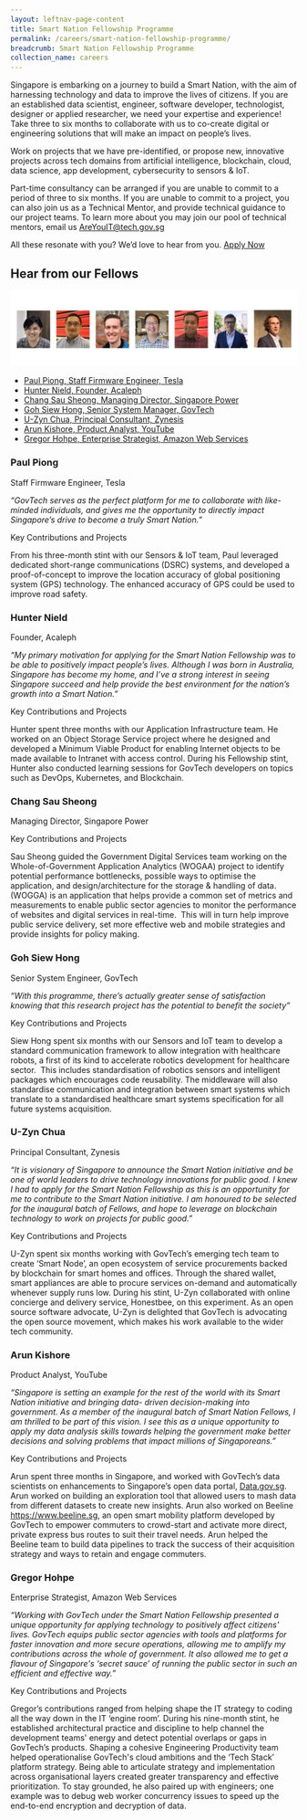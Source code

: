 ```yaml
---
layout: leftnav-page-content
title: Smart Nation Fellowship Programme
permalink: /careers/smart-nation-fellowship-programme/
breadcrumb: Smart Nation Fellowship Programme
collection_name: careers
---
```


Singapore is embarking on a journey to build a Smart Nation, with the aim of harnessing technology and data to improve the lives of citizens. If you are an established data scientist, engineer, software developer, technologist, designer or applied researcher, we need your expertise and experience! Take three to six months to collaborate with us to co-create digital or engineering solutions that will make an impact on people’s lives.

Work on projects that we have pre-identified, or propose new, innovative projects across tech domains from artificial intelligence, blockchain, cloud, data science, app development, cybersecurity to sensors & IoT.

Part-time consultancy can be arranged if you are unable to commit to a period of three to six months. If you are unable to commit to a project, you can also join us as a Technical Mentor, and provide technical guidance to our project teams. To learn more about you may join our pool of technical mentors, email us AreYouIT@tech.gov.sg

All these resonate with you? We’d love to hear from you. [Apply Now](https://sggovterp.wd102.myworkdayjobs.com/en-US/PublicServiceCareers/job/Mapletree-Business-City-Block-10-Level-10/Smart-Nation-Fellowship-Programme_JR-10000000710)


## **Hear from our Fellows**

![Smart Nation Fellowship Fellows](/images/careers/Smart_Nation_Fellowship_Group2.png)
* [Paul Piong, Staff Firmware Engineer, Tesla](#paul-piong)<br>
* [Hunter Nield, Founder, Acaleph](#hunter-nield)<br>
* [Chang Sau Sheong, Managing Director, Singapore Power](#chang-sau-sheong)<br>
* [Goh Siew Hong, Senior System Manager, GovTech](#goh-siew-hong)<br>
* [U-Zyn Chua, Principal Consultant, Zynesis](#uzyn-chua)<br>
* [Arun Kishore, Product Analyst, YouTube](#arun-kishore)<br>
* [Gregor Hohpe, Enterprise Strategist, Amazon Web Services](#gregor-hohpe)<br>


### **Paul Piong**
<a id="paul-piong"></a>
Staff Firmware Engineer, Tesla

*“GovTech serves as the perfect platform for me to collaborate with like-minded individuals, and gives me the opportunity to directly impact Singapore’s drive to become a truly Smart Nation.”*

Key Contributions and Projects

From his three-month stint with our Sensors &amp; IoT team, Paul leveraged dedicated short-range communications (DSRC) systems, and developed a proof-of-concept to improve the location accuracy of global positioning system (GPS) technology. The enhanced accuracy of GPS could be used to improve road safety.


### **Hunter Nield**
<a id="hunter-nield"></a>
Founder, Acaleph

*“My primary motivation for applying for the Smart Nation Fellowship was to be able to positively impact people’s lives. Although I was born in Australia, Singapore has become my home, and I’ve a strong interest in seeing Singapore succeed and help provide the best environment for the nation’s growth into a Smart Nation.”*

Key Contributions and Projects

Hunter spent three months with our Application Infrastructure team. He worked on an Object Storage Service project where he designed and developed a Minimum Viable Product for enabling Internet objects to be made available to Intranet with access control. During his Fellowship stint, Hunter also conducted learning sessions for GovTech developers on topics such as DevOps, Kubernetes, and Blockchain.

### **Chang Sau Sheong**
<a id="chang-sau-sheong"></a>
Managing Director, Singapore Power

Key Contributions and Projects

Sau Sheong guided the Government Digital Services team working on the Whole-of-Government Application Analytics (WOGAA) project to identify potential performance bottlenecks, possible ways to optimise the application, and design/architecture for the storage &amp; handling of data.
(WOGGA) is an application that helps provide a common set of metrics and measurements to enable public sector agencies to monitor the performance of websites and digital services in real-time.  This will in turn help improve public service delivery, set more effective web and mobile strategies and provide insights for policy making.

### **Goh Siew Hong**
<a id="goh-siew-hong"></a>
Senior System Engineer, GovTech

*“With this programme, there’s actually greater sense of satisfaction knowing that this research project has
the potential to benefit the society”*

Key Contributions and Projects

Siew Hong spent six months with our Sensors and IoT team to develop a standard communication framework to allow integration with healthcare robots, a first of its kind to accelerate robotics development for healthcare sector.  This includes standardisation of robotics sensors and intelligent packages which encourages code reusability. The middleware will also standardise communication and integration between smart systems which translate to a standardised healthcare smart systems specification for all future systems acquisition.

### **U-Zyn Chua**
<a id="uzyn-chua"></a>
Principal Consultant, Zynesis

*“It is visionary of Singapore to announce the Smart Nation initiative and be one of world leaders to drive technology innovations for public good. I knew I had to apply for the Smart Nation Fellowship as this is an opportunity for me to contribute to the Smart Nation initiative. I am honoured to be selected for the inaugural batch of Fellows, and hope to leverage on blockchain technology to work on projects for public good.”*

Key Contributions and Projects

U-Zyn spent six months working with GovTech’s emerging tech team to create ‘Smart Node’, an open ecosystem of service procurements backed by blockchain for smart homes and offices. Through the shared wallet, smart appliances are able to procure services on-demand and automatically whenever supply runs low. During his stint, U-Zyn collaborated with online concierge and delivery service, Honestbee, on this experiment. As an open source software advocate, U-Zyn is delighted that GovTech is advocating the open source movement, which makes his work available to the wider tech community.

### **Arun Kishore**
<a id="arun-kishore"></a>
Product Analyst, YouTube

*“Singapore is setting an example for the rest of the world with its Smart Nation initiative and bringing data- driven decision-making into government. As a member of the inaugural batch of Smart Nation Fellows, I am thrilled to be part of this vision. I see this as a unique opportunity to apply my data analysis skills towards helping the government make better decisions and solving problems that impact millions of Singaporeans.”*

Key Contributions and Projects

Arun spent three months in Singapore, and worked with GovTech’s data scientists on enhancements to Singapore’s open data portal, [Data.gov.sg](https://data.gov.sg). Arun worked on building an exploration tool that allowed users to mash data from different datasets to create new insights. Arun also worked on Beeline <https://www.beeline.sg>, an open smart mobility platform developed by GovTech to empower commuters to crowd-start and activate more direct, private express bus routes to suit their travel needs. Arun helped the Beeline team to build data pipelines to track the success of their acquisition strategy and ways to retain and engage commuters.

### **Gregor Hohpe**
<a id="gregor-hohpe"></a>
Enterprise Strategist, Amazon Web Services

*“Working with GovTech under the Smart Nation Fellowship presented a unique opportunity for applying technology to positively affect citizens' lives. GovTech equips public sector agencies with tools and platforms for faster innovation and more secure operations, allowing me to amplify my contributions across the whole of government. It also allowed me to get a flavour of Singapore's ‘secret sauce’ of running the public sector in such an efficient and effective way.”*

Key Contributions and Projects

Gregor’s contributions ranged from helping shape the IT strategy to coding all the way down in the IT ‘engine room’. During his nine-month stint, he established architectural practice and discipline to help channel the development teams' energy and detect potential overlaps or gaps in GovTech’s products. Shaping a cohesive Engineering Productivity team helped operationalise GovTech's cloud ambitions and the ‘Tech Stack’ platform strategy. Being able to articulate strategy and implementation across organisational layers created greater transparency and effective prioritization. To stay grounded, he also paired up with engineers; one example was to debug web worker concurrency issues to speed up the end-to-end encryption and decryption of data.
